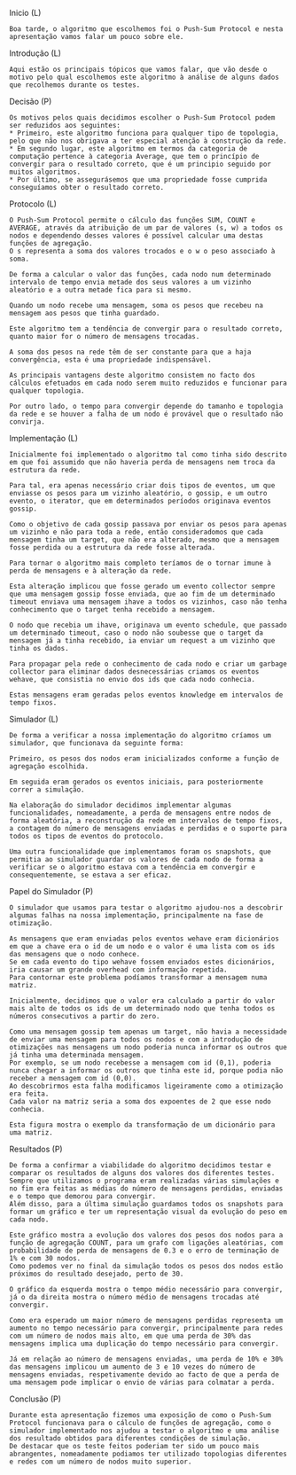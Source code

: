 Inicio (L)

	Boa tarde, o algoritmo que escolhemos foi o Push-Sum Protocol e nesta apresentação vamos falar um pouco sobre ele.

Introdução (L)

	Aqui estão os principais tópicos que vamos falar, que vão desde o motivo pelo qual escolhemos este algoritmo à análise de alguns dados que recolhemos durante os testes.

Decisão (P)

	Os motivos pelos quais decidimos escolher o Push-Sum Protocol podem ser reduzidos aos seguintes:
	* Primeiro, este algoritmo funciona para qualquer tipo de topologia, pelo que não nos obrigava a ter especial atenção à construção da rede.
	* Em segundo lugar, este algoritmo em termos da categoria de computação pertence à categoria Average, que tem o princípio de convergir para o resultado correto, que é um principio seguido por muitos algoritmos.
	* Por último, se assegurásemos que uma propriedade fosse cumprida conseguíamos obter o resultado correto.

Protocolo (L)

	O Push-Sum Protocol permite o cálculo das funções SUM, COUNT e AVERAGE, através da atribuição de um par de valores (s, w) a todos os nodos e dependendo desses valores é possível calcular uma destas funções de agregação.
	O s representa a soma dos valores trocados e o w o peso associado à soma.

	De forma a calcular o valor das funções, cada nodo num determinado intervalo de tempo envia metade dos seus valores a um vizinho aleatório e a outra metade fica para si mesmo.
	
	Quando um nodo recebe uma mensagem, soma os pesos que recebeu na mensagem aos pesos que tinha guardado. 
	
	Este algoritmo tem a tendência de convergir para o resultado correto, quanto maior for o número de mensagens trocadas.
	
	A soma dos pesos na rede têm de ser constante para que a haja convergência, esta é uma propriedade indispensável.
	
	As principais vantagens deste algoritmo consistem no facto dos cálculos efetuados em cada nodo serem muito reduzidos e funcionar para qualquer topologia.
	
	Por outro lado, o tempo para convergir depende do tamanho e topologia da rede e se houver a falha de um nodo é provável que o resultado não convirja.

Implementação (L)

	Inicialmente foi implementado o algoritmo tal como tinha sido descrito em que foi assumido que não haveria perda de mensagens nem troca da estrutura da rede.

	Para tal, era apenas necessário criar dois tipos de eventos, um que enviasse os pesos para um vizinho aleatório, o gossip, e um outro evento, o iterator, que em determinados períodos originava eventos gossip.

	Como o objetivo de cada gossip passava por enviar os pesos para apenas um vizinho e não para toda a rede, então consideradomos que cada mensagem tinha um target, que não era alterado, mesmo que a mensagem fosse perdida ou a estrutura da rede fosse alterada.

	Para tornar o algoritmo mais completo teríamos de o tornar imune à perda de mensagens e à alteração da rede.

	Esta alteração implicou que fosse gerado um evento collector sempre que uma mensagem gossip fosse enviada, que ao fim de um determinado timeout enviava uma mensagem ihave a todos os vizinhos, caso não tenha conhecimento que o target tenha recebido a mensagem.

	O nodo que recebia um ihave, originava um evento schedule, que passado um determinado timeout, caso o nodo não soubesse que o target da mensagem já a tinha recebido, ia enviar um request a um vizinho que tinha os dados.

	Para propagar pela rede o conhecimento de cada nodo e criar um garbage collector para eliminar dados desnecessárias criamos os eventos wehave, que consistia no envio dos ids que cada nodo conhecia.

	Estas mensagens eram geradas pelos eventos knowledge em intervalos de tempo fixos.

Simulador (L)

	De forma a verificar a nossa implementação do algoritmo críamos um simulador, que funcionava da seguinte forma:

	Primeiro, os pesos dos nodos eram inicializados conforme a função de agregação escolhida.
	
	Em seguida eram gerados os eventos iniciais, para posteriormente correr a simulação.

	Na elaboração do simulador decidimos implementar algumas funcionalidades, nomeadamente, a perda de mensagens entre nodos de forma aleatória, a reconstrução da rede em intervalos de tempo fixos, a contagem do número de mensagens enviadas e perdidas e o suporte para todos os tipos de eventos do protocolo.

	Uma outra funcionalidade que implementamos foram os snapshots, que permitia ao simulador guardar os valores de cada nodo de forma a verificar se o algoritmo estava com a tendência em convergir e consequentemente, se estava a ser eficaz.

Papel do Simulador (P)

	O simulador que usamos para testar o algoritmo ajudou-nos a descobrir algumas falhas na nossa implementação, principalmente na fase de otimização.

	As mensagens que eram enviadas pelos eventos wehave eram dicionários em que a chave era o id de um nodo e o valor é uma lista com os ids das mensagens que o nodo conhece.
	Se em cada evento do tipo wehave fossem enviados estes dicionários, iria causar um grande overhead com informação repetida.
	Para contornar este problema podíamos transformar a mensagem numa matriz.
	
	Inicialmente, decidimos que o valor era calculado a partir do valor mais alto de todos os ids de um determinado nodo que tenha todos os números consecutivos a partir do zero.

	Como uma mensagem gossip tem apenas um target, não havia a necessidade de enviar uma mensagem para todos os nodos e com a introdução de otimizações nas mensagens um nodo poderia nunca informar os outros que já tinha uma determinada mensagem.
	Por exemplo, se um nodo recebesse a mensagem com id (0,1), poderia nunca chegar a informar os outros que tinha este id, porque podia não receber a mensagem com id (0,0).
	Ao descobrirmos esta falha modificamos ligeiramente como a otimização era feita.
	Cada valor na matriz seria a soma dos expoentes de 2 que esse nodo conhecia.

	Esta figura mostra o exemplo da transformação de um dicionário para uma matriz.


Resultados (P)

	De forma a confirmar a viabilidade do algoritmo decidimos testar e comparar os resultados de alguns dos valores dos diferentes testes.
	Sempre que utilizamos o programa eram realizadas várias simulações e no fim era feitas as médias do número de mensagens perdidas, enviadas e o tempo que demorou para convergir.
	Além disso, para a última simulação guardamos todos os snapshots para formar um gráfico e ter um representação visual da evolução do peso em cada nodo.

	Este gráfico mostra a evolução dos valores dos pesos dos nodos para a função de agregação COUNT, para um grafo com ligações aleatórias, com probabilidade de perda de mensagens de 0.3 e o erro de terminação de 1% e com 30 nodos.
	Como podemos ver no final da simulação todos os pesos dos nodos estão próximos do resultado desejado, perto de 30.

	O gráfico da esquerda mostra o tempo médio necessário para convergir, já o da direita mostra o número médio de mensagens trocadas até convergir.
	
	Como era esperado um maior número de mensagens perdidas representa um aumento no tempo necessário para convergir, principalmente para redes com um número de nodos mais alto, em que uma perda de 30% das mensagens implica uma duplicação do tempo necessário para convergir.
	
	Já em relação ao número de mensagens enviadas, uma perda de 10% e 30% das mensagens implicou um aumento de 3 e 10 vezes do número de mensagens enviadas, respetivamente devido ao facto de que a perda de uma mensagem pode implicar o envio de várias para colmatar a perda.

Conclusão (P)

	Durante esta apresentação fizemos uma exposição de como o Push-Sum Protocol funcionava para o cálculo de funções de agregação, como o simulador implementado nos ajudou a testar o algoritmo e uma análise dos resultado obtidos para diferentes condições de simulação.
	De destacar que os teste feitos poderiam ter sido um pouco mais abrangentes, nomeadamente podiamos ter utilizado topologias diferentes e redes com um número de nodos muito superior.
